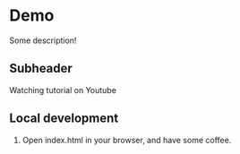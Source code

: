 # Demo

Some description!

## Subheader

Watching tutorial on Youtube

## Local development

1. Open index.html in your browser, and have some coffee.
